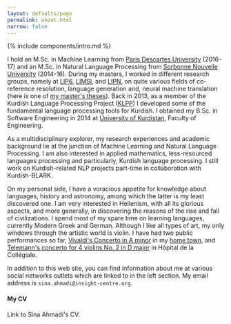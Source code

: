 ```yaml
---
layout: defaults/page
permalink: about.html
narrow: false
---
```


{% include components/intro.md %}

I hold an M.Sc. in Machine Learning from [Paris Descartes University](http://www.mi.parisdescartes.fr/formations/master-informatique/specialite-intelligence-artificielle/) (2016-17) and an M.Sc. in Natural Language Processing from [Sorbonne Nouvelle University](http://www.univ-paris3.fr/) (2014-16). During my masters, I worked in different research groups, namely at [LIP6](https://www.lip6.fr/?LANG=en), [LIMSI](https://www.limsi.fr/en/), and [LIPN](http://lipn.univ-paris13.fr/), on quite various fields of co-reference resolution, language generation and, neural machine translation (here is one of [my master's theses](https://arxiv.org/abs/1810.00660)). Back in 2013, as a member of the Kurdish Language Processing Project ([KLPP](http://klpp.github.io/)) I developed some of the fundamental language processing tools for Kurdish. I obtained my B.Sc. in Software Engineering in 2014 at [University of Kurdistan](https://en.uok.ac.ir/EN), Faculty of Engineering.

As a multidisciplinary explorer, my research experiences and academic background lie at the junction of Machine Learning and Natural Language Processing. I am also interested in applied mathematics, less-resourced languages processing and particularly, Kurdish language processing. I still work on Kurdish-related NLP projects part-time in collaboration with Kurdish-BLARK. 

On my personal side, I have a voracious appetite for knowledge about languages, history and astronomy, among which the latter is my least discovered one. I am very interested in Hellenism, with all its glorious aspects, and more generally, in discovering the reasons of the rise and fall of civilizations. I spend most of my spare time on learning languages, currently Modern Greek and German. Although I like all types of art, my only windows through the artistic world is violin. I have had two public performances so far, [Vivaldi's Concerto in A minor](https://www.youtube.com/watch?v=eTPiZup0QmM) in my [home town](https://en.wikipedia.org/wiki/Sanandaj), and [Telemann's concerto for 4 violins No. 2 in D major](https://www.youtube.com/watch?v=FZIRE-9EL-E) in Hôpital de la Collégiale.


In addition to this web site, you can find information about me at various social networks outlets which are linked to in the left section. My email address is `sina.ahmadi@insight-centre.org`.

#### My CV
<object data="/docs/Sina_Ahmadi_CV-Dec2018.pdf" type="application/pdf" width="100%" height="100%">
  <p>Link to Sina Ahmadi's CV. <a href="/docs/Sina_Ahmadi_CV-Dec2018.pdf"></a></p>
</object>
